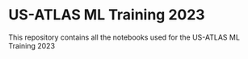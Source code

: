 # US-ATLAS ML Training 2023
This repository contains all the notebooks used for the US-ATLAS ML Training 2023
